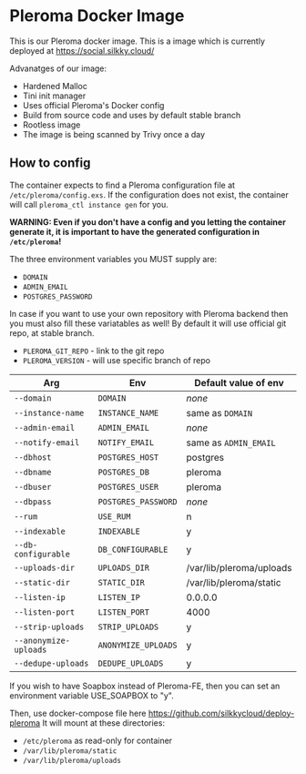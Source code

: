 # Pleroma Docker Image

This is our Pleroma docker image. This is a image which is currently deployed at https://social.silkky.cloud/

Advanatges of our image:
- Hardened Malloc
- Tini init manager
- Uses official Pleroma's Docker config
- Build from source code and uses by default stable branch
- Rootless image
- The image is being scanned by Trivy once a day

## How to config

The container expects to find a Pleroma configuration file at `/etc/pleroma/config.exs`. If the configuration does not exist, the container will call `pleroma_ctl instance gen` for you. 

**WARNING: Even if you don't have a config and you letting the container generate it, it is important to have the generated configuration in `/etc/pleroma`!**

The three environment variables you MUST supply are:

- `DOMAIN`
- `ADMIN_EMAIL`
- `POSTGRES_PASSWORD`

In case if you want to use your own repository with Pleroma backend then you must also fill these variatables as well!
By default it will use official git repo, at stable branch.

- `PLEROMA_GIT_REPO` - link to the git repo
- `PLEROMA_VERSION` - will use specific branch of repo

| Arg | Env | Default value of env |
| -------- | ------------------- | ------------- |
| `--domain` | `DOMAIN` | _none_ |
| `--instance-name` | `INSTANCE_NAME` | same as `DOMAIN` |
|  `--admin-email` | `ADMIN_EMAIL` | _none_ |
| `--notify-email` | `NOTIFY_EMAIL` | same as `ADMIN_EMAIL` |
| `--dbhost` | `POSTGRES_HOST` | postgres  |
| `--dbname` | `POSTGRES_DB` | pleroma  |
| `--dbuser` | `POSTGRES_USER` | pleroma  |
| `--dbpass` | `POSTGRES_PASSWORD` | _none_ |
| `--rum` | `USE_RUM` | n |
| `--indexable` | `INDEXABLE` | y  |
| `--db-configurable` | `DB_CONFIGURABLE` | y  |
| `--uploads-dir` | `UPLOADS_DIR` | /var/lib/pleroma/uploads  |
| `--static-dir` | `STATIC_DIR` | /var/lib/pleroma/static  |
| `--listen-ip` | `LISTEN_IP` | 0.0.0.0  |
| `--listen-port` | `LISTEN_PORT` | 4000 |
| `--strip-uploads` | `STRIP_UPLOADS` | y |
| `--anonymize-uploads` | `ANONYMIZE_UPLOADS` | y |
| `--dedupe-uploads` | `DEDUPE_UPLOADS` | y |

If you wish to have Soapbox instead of Pleroma-FE, then you can set an environment variable USE_SOAPBOX to "y". 

Then, use docker-compose file here https://github.com/silkkycloud/deploy-pleroma
It will mount at these directories:

- `/etc/pleroma` as read-only for container
- `/var/lib/pleroma/static`
- `/var/lib/pleroma/uploads`
